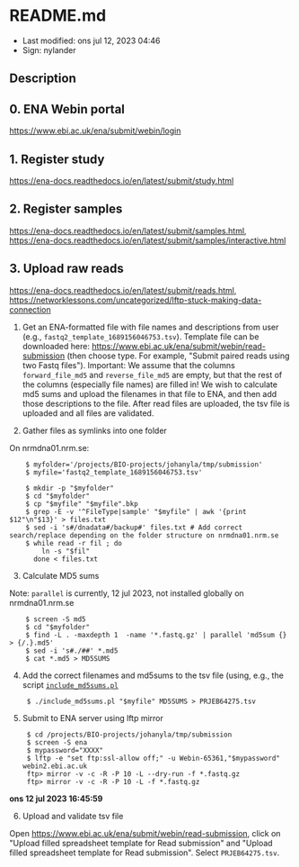 # README.md

- Last modified: ons jul 12, 2023  04:46
- Sign: nylander

## Description

## 0. ENA Webin portal

<https://www.ebi.ac.uk/ena/submit/webin/login>

## 1. Register study

<https://ena-docs.readthedocs.io/en/latest/submit/study.html>

## 2. Register samples

<https://ena-docs.readthedocs.io/en/latest/submit/samples.html>,
<https://ena-docs.readthedocs.io/en/latest/submit/samples/interactive.html>

## 3. Upload raw reads

<https://ena-docs.readthedocs.io/en/latest/submit/reads.html>,
<https://networklessons.com/uncategorized/lftp-stuck-making-data-connection>

1. Get an ENA-formatted file with file names and descriptions from user (e.g.,
   `fastq2_template_1689156046753.tsv`). Template file can be downloaded here:
   <https://www.ebi.ac.uk/ena/submit/webin/read-submission> (then choose type.
   For example, "Submit paired reads using two Fastq files").  Important: We
   assume that the columns `forward_file_md5` and `reverse_file_md5` are empty, but that the rest of the columns (especially file names) are filled in!
   We wish to calculate md5 sums and upload the filenames in that file to ENA,
   and then add those descriptions to the file.  After read files are uploaded,
   the tsv file is uploaded and all files are validated.

2. Gather files as symlinks into one folder

On nrmdna01.nrm.se:

        $ myfolder='/projects/BIO-projects/johanyla/tmp/submission'
        $ myfile='fastq2_template_1689156046753.tsv'

        $ mkdir -p "$myfolder"
        $ cd "$myfolder"
        $ cp "$myfile" "$myfile".bkp
        $ grep -E -v '^FileType|sample' "$myfile" | awk '{print $12"\n"$13}' > files.txt
        $ sed -i 's#/dnadata#/backup#' files.txt # Add correct search/replace depending on the folder structure on nrmdna01.nrm.se
        $ while read -r fil ; do
            ln -s "$fil"
          done < files.txt

3. Calculate MD5 sums

Note: `parallel` is currently, 12 jul 2023, not installed globally on nrmdna01.nrm.se

        $ screen -S md5
        $ cd "$myfolder"
        $ find -L . -maxdepth 1  -name '*.fastq.gz' | parallel 'md5sum {} > {/.}.md5'
        $ sed -i 's#./##' *.md5
        $ cat *.md5 > MD5SUMS

4. Add the correct filenames and md5sums to the tsv file (using, e.g., the
   script [`include_md5sums.pl`](../src/include_md5sums.pl)

        $ ./include_md5sums.pl "$myfile" MD5SUMS > PRJEB64275.tsv

5. Submit to ENA server using lftp mirror

        $ cd /projects/BIO-projects/johanyla/tmp/submission
        $ screen -S ena
        $ mypassword="XXXX"
        $ lftp -e "set ftp:ssl-allow off;" -u Webin-65361,"$mypassword" webin2.ebi.ac.uk
        ftp> mirror -v -c -R -P 10 -L --dry-run -f *.fastq.gz
        ftp> mirror -v -c -R -P 10 -L -f *.fastq.gz

**ons 12 jul 2023 16:45:59**


6. Upload and validate tsv file

Open <https://www.ebi.ac.uk/ena/submit/webin/read-submission>,
click on "Upload filled spreadsheet template for Read submission" and
"Upload filled spreadsheet template for Read submission".
Select `PRJEB64275.tsv`.

